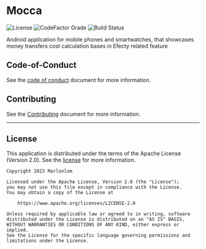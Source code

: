 # Mocca

![License](https://img.shields.io/github/license/marlonlom/mocca)
![CodeFactor Grade](https://img.shields.io/codefactor/grade/github/marlonlom/mocca/main)
![Build Status](https://img.shields.io/github/actions/workflow/status/marlonlom/mocca/build_debug.yml)


Android application for mobile phones and smartwatches, that showcases money transfers cost calculation bases in Efecty related feature


## Code-of-Conduct

See the [code of conduct](CODE_OF_CONDUCT.md) document for more information.

## Contributing

See the [Contributing](CONTRIBUTING.md) document for more information.

<hr/>

## License

This application is distributed under the terms of the Apache License (Version 2.0). See the [license](LICENSE) for more
information.

```
Copyright 2023 Marlonlom

Licensed under the Apache License, Version 2.0 (the "License");
you may not use this file except in compliance with the License.
You may obtain a copy of the License at

    https://www.apache.org/licenses/LICENSE-2.0

Unless required by applicable law or agreed to in writing, software
distributed under the License is distributed on an "AS IS" BASIS,
WITHOUT WARRANTIES OR CONDITIONS OF ANY KIND, either express or implied.
See the License for the specific language governing permissions and
limitations under the License.
```
